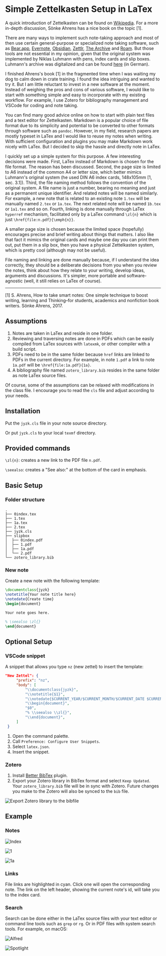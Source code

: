 # Simple Zettelkasten Setup in LaTex

A quick introduction of Zettelkasten can be found on
[Wikipedia](https://en.wikipedia.org/wiki/Zettelkasten). For a more in-depth
discussion, Sönke Ahrens has a nice book on the topic [1].

There are many ways to implement such note-taking approach and most of then use
certain general-purpose or specialized note taking software, such as
[Bear.app](https://bear.app), [Evernote](https://evernote.com),
[Obsidian](https://obsidian.md), [Zettlr](https://www.zettlr.com), [The
Archive](https://zettelkasten.de/the-archive/) and
[Roam](https://roamresearch.com). But those tools are not essential in my
opinion, given that the original system was implemented by Niklas Luhmann with
pens, index cards and slip boxes. Luhmann's archive was digitalized and can be
found [here](https://niklas-luhmann-archiv.de) (in German).

I finished Ahrens's book [1] in the fragmented time when I was waiting my dog to
calm down in crate training. I found the idea intriguing and wanted to try it.
But I am little reluctant to invest in a new software at the moment. Instead of
weighing the pros and cons of various software, I would like to start with
something simple and easy to incorporate with my existing workflow. For example,
I use Zotero for bibliography management and VSCode for coding and note taking.

You can find many good advice online on how to start with plain text files and a
text editor for Zettelkasten. Markdown is a popular choice of file format due to
its simplicity and potential to be converted to other formats through software
such as `pandoc`. However, in my field, research papers are mostly typeset in
LaTex and I would like to reuse my notes when writing. With sufficient configuration
and plugins you may make Markdown work nicely with LaTex. But I decided to skip
the hassle and directly note in LaTex.

I quickly set up a simple system for this purpose. A few interesting decisions
were made. First, LaTex instead of Markdown is chosen for the file format. The
reason has been discussed. Second, the page size is limited to A6 instead of the
common A4 or letter size, which better mimics Luhmann's original system (he used
DIN A6 index cards, 148x105mm [1, sec. 3.1]). Third, the file naming method
follows the convention of the original system. A file name is just a number,
bearing no meaning and just as a permanent unique identifier. And related notes
will be named similarly. For example, a new note that is related to an existing
note `1.tex` will be manually named `2.tex` or `1a.tex`. The next related note
will be named `1b.tex` or `1a1.tex` and so on. Fourth, linking is done manually
through LaTex `hyperref` mechanism, facilitated only by a LaTex command
`\zl{n}` which is just `\href{file:n.pdf}{\emph{n}}`.

A smaller page size is chosen because the limited space (hopefully) encourages
precise and brief writing about things that matters. I also like that fact it
mimics the original cards and maybe one day you can print them out, put them in
a slip box, then you have a physical Zettelkasten system, which is pretty cool
(although may not be useful).

File naming and linking are done manually because, if I understand the idea
correctly, they should be a deliberate decisions from you when you review the
notes, think about how they relate to your writing, develop ideas, arguments and
discussions. It's simpler, more portable and software-agnostic (well, it still
relies on LaTex of course).

---

[1] S. Ahrens, How to take smart notes: One simple technique to boost writing, learning and Thinking–for students, academics and nonfiction book writers. Sönke Ahrens, 2017.

## Assumptions

1. Notes are taken in LaTex and reside in one folder.
2. Reviewing and traversing notes are done in PDFs which can be easily compiled
   from LaTex sources with `latexmk`, or other compiler with a build script.
3. PDFs need to be in the same folder because `href` links are linked to PDFs in
   the current directory. For example, in note `1.pdf` a link to note `1a.pdf`
   will be `\href{file:1a.pdf}{1a}`.
4. A bibliography file named `zotero_library.bib` resides in the same folder as
   note LaTex source files.

Of course, some of the assumptions can be relaxed with modifications in the
class file. I encourage you to read the `cls` file and adjust according to your
needs.

## Installation

Put the `jyzk.cls` file in your note source directory.

Or put `jyzk.cls` to your local `texmf` directory.

## Provided commands

`\zl{n}`: creates a new link to the PDF file `n.pdf`.

`\seealso`: creates a "See also:" at the bottom of the card in emphasis.

## Basic Setup

### Folder structure

```text
.
├── 0index.tex
├── 1.tex
├── 1a.tex
├── 2.tex
├── jyzk.cls
├── slipbox
│  ├── 0index.pdf
│  ├── 1.pdf
│  ├── 1a.pdf
│  └── 2.pdf
└── zotero_library.bib
```

### New note

Create a new note with the following template:

```latex
\documentclass{jyzk}
\notetitle{Your note title here}
\notedate{Create time}
\begin{document}

Your note goes here.

% \seealso \zl{}
\end{document}
```

## Optional Setup

### VSCode snippet

A snippet that allows you type `nz` (new zettel) to insert the template:

```json
"New Zettel": {
     "prefix": "nz",
     "body": [
         "\\documentclass{jyzk}",
         "\\notetitle{$1}",
         "\\notedate{$CURRENT_YEAR/$CURRENT_MONTH/$CURRENT_DATE $CURRENT_HOUR:$CURRENT_MINUTE:$CURRENT_SECOND}",
         "\\begin{document}",
         "$0",
         "% \\seealso \\zl{}",
         "\\end{document}",
     ]
 }
```

1. Open the command palette.
2. Call `Preference: Configure User Snippets`.
3. Select `latex.json`.
4. Insert the snippet.

### Zotero

1. Install [Better BibTex](https://retorque.re/zotero-better-bibtex/) plugin.
2. Export your Zotero library in BibTex format and select `Keep Updated`. Your `zotero_library.bib` file will be in sync with Zotero. Future
   changes you make to the Zotero will also be synced to the `bib` file.

![Export Zotero library to the bibfile](images/better-bibtex-export.png)

## Example

### Notes

![Index](images/0index.png)

![1](images/1.png)

![1a](images/1a.png)

### Links

File links are highlighted in cyan. Click one will open the corresponding note.
The link on the left header, showing the current note's id, will take you to the
index card.


### Search

Search can be done either in the LaTex source files with your text editor or command
line tools such as `grep` or `rg`. Or in PDF files with system search tools. For
example, on macOS:

![Alfred](images/alfred-search.png)

![Spotlight](images/spotlight-search.png)
